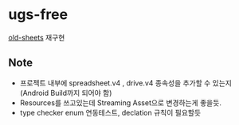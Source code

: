 # ugs-free
  [old-sheets](https://github.com/shlifedev/ugs-core-old) 재구현


## Note
 - 프로젝트 내부에 spreadsheet.v4 , drive.v4 종속성을 추가할 수 있는지 (Android Build까지 되어야 함)
 - Resources를 쓰고있는데 Streaming Asset으로 변경하는게 좋을듯.
 - type checker enum 연동테스트, declation 규칙이 필요할듯 
